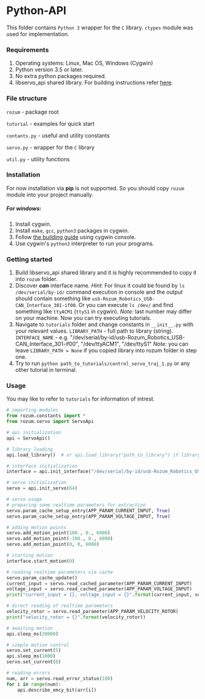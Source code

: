 # Python-API
This folder contains `Python 3` wrapper for the `C` library. 
`ctypes` module was used for implementation.

### Requirements
1. Operating systems: Linux, Mac OS, Windows (Cygwin)
2. Python version 3.5 or later.
3. No extra python packages required.
4. libservo_api shared library. For building instructions refer [here](../c/README.md).

### File structure
   `rozum` - package root
   
   `tutorial` - examples for quick start
   
   `contants.py` - useful and utility constants
   
   `servo.py` - wrapper for the `C` library

   `util.py` - utility functions
   
### Installation
For now installation via **pip** is not supported. 
So you should copy `rozum` module into your project manually.

##### For windows:
1. Install cygwin.
2. Install `make`, `gcc`, `python3` packages in cygwin.
3. Follow [the building guide](../c/README.md) using cygwin console.
4. Use cygwin's `python3` interpreter to run your programs.


### Getting started
1. Build libservo_api shared library and it is highly recommended to copy it into `rozum` folder.
2. Discover **_can_** interface name. 
_Hint:_ For linux it could be found by `ls /dev/serial/by-id/` command execution in console 
and the output should contain something like `usb-Rozum_Robotics_USB-CAN_Interface_301-if00`.
Or you can execute `ls /dev/` and find something like `ttyACM1` (`ttyS1` in cygwin). _Note:_ last number may differ on your machine.
Now you can try executing tutorials.
3. Navigate to `tutorials` folder and change constants in `__init__.py` with your relevant values.
`LIBRARY_PATH` - full path to library (string). `INTERFACE_NAME` - e.g. "/dev/serial/by-id/usb-Rozum_Robotics_USB-CAN_Interface_301-if00",
 "/dev/ttyACM1", "/dev/ttyS1"
_Note:_ you can leave `LIBRARY_PATH = None` if you copied library into rozum folder in step one.
4. Try to run `python path_to_tutorials/control_servo_traj_1.py` or any other tutorial in terminal.

### Usage
You may like to refer to `tutorials` for information of intrest.
```python
# importing modules
from rozum.constants import *
from rozum.servo import ServoApi

# api initialization
api = ServoApi()

# library loading
api.load_library()  # or api.load_library("path_to_library") if library file is not in rozum folder

# interface initialization
interface = api.init_interface("/dev/serial/by-id/usb-Rozum_Robotics_USB-CAN_Interface_301-if00")

# servo initialization
servo = api.init_servo(64)

# servo usage
# preparing some realtime parameters for extraction
servo.param_cache_setup_entry(APP_PARAM_CURRENT_INPUT, True)
servo.param_cache_setup_entry(APP_PARAM_VOLTAGE_INPUT, True)

# adding motion points
servo.add_motion_point(100., 0., 6000)
servo.add_motion_point(-100., 0., 6000)
servo.add_motion_point(0, 0, 6000)

# starting motion
interface.start_motion(0)

# reading realtime parameters via cache
servo.param_cache_update()
current_input = servo.read_cached_parameter(APP_PARAM_CURRENT_INPUT)
voltage_input = servo.read_cached_parameter(APP_PARAM_VOLTAGE_INPUT)
print("current_input = {}, voltage_input = {}".format(current_input, voltage_input)) # printing them

# direct reading of realtime parameters
velocity_rotor = servo.read_parameter(APP_PARAM_VELOCITY_ROTOR)
print("velocity_rotor = {}".format(velocity_rotor))

# awaiting motion
api.sleep_ms(20000)

# simple motion control
servo.set_current(5)
api.sleep_ms(1000)
servo.set_current(0)

# reading errors
num, arr = servo.read_error_status(100)
for i in range(num):
    api.describe_emcy_bit(arr[i])

```

